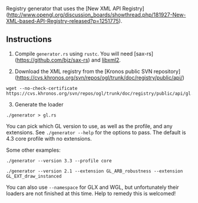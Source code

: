 Registry generator that uses the [New XML API Registry]
(http://www.opengl.org/discussion_boards/showthread.php/181927-New-XML-based-API-Registry-released?p=1251775).

## Instructions

1. Compile `generator.rs` using `rustc`. You will need [sax-rs]
   (https://github.com/bjz/sax-rs) and [libxml2](http://www.xmlsoft.org/).

2. Download the XML registry from the [Kronos public SVN repository]
   (https://cvs.khronos.org/svn/repos/ogl/trunk/doc/registry/public/api/)

~~~
wget --no-check-certificate https://cvs.khronos.org/svn/repos/ogl/trunk/doc/registry/public/api/gl.xml
~~~

3. Generate the loader

~~~
./generator > gl.rs
~~~

You can pick which GL version to use, as well as the profile, and any
extensions. See `./generator --help` for the options to pass. The default is
4.3 core profile with no extensions.

Some other examples:

~~~
./generator --version 3.3 --profile core
~~~

~~~
./generator --version 2.1 --extension GL_ARB_robustness --extension GL_EXT_draw_instanced
~~~

You can also use `--namespace` for GLX and WGL, but unfortunately their
loaders are not finished at this time. Help to remedy this is welcomed!
